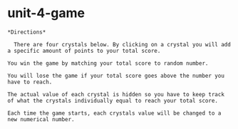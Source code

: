 # unit-4-game

    *Directions*
    
	  There are four crystals below. By clicking on a crystal you will add a specific amount of points to your total score.
    
    You win the game by matching your total score to random number.
    
    You will lose the game if your total score goes above the number you have to reach.
    
    The actual value of each crystal is hidden so you have to keep track of what the crystals individually equal to reach your total score.
    
    Each time the game starts, each crystals value will be changed to a new numerical number.
